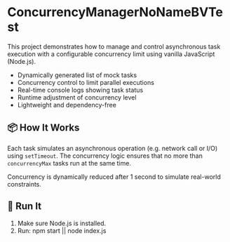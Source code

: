 # ConcurrencyManagerNoNameBVTest

This project demonstrates how to manage and control asynchronous task execution with a configurable concurrency limit using vanilla JavaScript (Node.js).

- Dynamically generated list of mock tasks
- Concurrency control to limit parallel executions
- Real-time console logs showing task status
- Runtime adjustment of concurrency level
- Lightweight and dependency-free

## 📦 How It Works

Each task simulates an asynchronous operation (e.g. network call or I/O) using `setTimeout`. The concurrency logic ensures that no more than `concurrencyMax` tasks run at the same time.

Concurrency is dynamically reduced after 1 second to simulate real-world constraints.

## 🧪 Run It

1. Make sure Node.js is installed.
2. Run: npm start || node index.js
